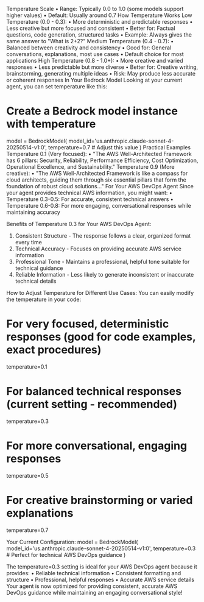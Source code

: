 Temperature Scale
•	Range: Typically 0.0 to 1.0 (some models support higher values)
•	Default: Usually around 0.7
How Temperature Works
Low Temperature (0.0 - 0.3):
•	More deterministic and predictable responses
•	Less creative but more focused and consistent
•	Better for: Factual questions, code generation, structured tasks
•	Example: Always gives the same answer to "What is 2+2?"
Medium Temperature (0.4 - 0.7):
•	Balanced between creativity and consistency
•	Good for: General conversations, explanations, most use cases
•	Default choice for most applications
High Temperature (0.8 - 1.0+):
•	More creative and varied responses
•	Less predictable but more diverse
•	Better for: Creative writing, brainstorming, generating multiple ideas
•	Risk: May produce less accurate or coherent responses
In Your Bedrock Model
Looking at your current agent, you can set temperature like this:
# Create a Bedrock model instance with temperature
model = BedrockModel(
    model_id='us.anthropic.claude-sonnet-4-20250514-v1:0',
    temperature=0.7  # Adjust this value
)
Practical Examples
Temperature 0.1 (Very focused):
•	"The AWS Well-Architected Framework has 6 pillars: Security, Reliability, Performance Efficiency, Cost Optimization, Operational Excellence, and Sustainability."
Temperature 0.9 (More creative):
•	"The AWS Well-Architected Framework is like a compass for cloud architects, guiding them through six essential pillars that form the foundation of robust cloud solutions..."
For Your AWS DevOps Agent
Since your agent provides technical AWS information, you might want:
•	Temperature 0.3-0.5: For accurate, consistent technical answers
•	Temperature 0.6-0.8: For more engaging, conversational responses while maintaining accuracy

Benefits of Temperature 0.3 for Your AWS DevOps Agent:
1.	Consistent Structure - The response follows a clear, organized format every time
2.	Technical Accuracy - Focuses on providing accurate AWS service information
3.	Professional Tone - Maintains a professional, helpful tone suitable for technical guidance
4.	Reliable Information - Less likely to generate inconsistent or inaccurate technical details

How to Adjust Temperature for Different Use Cases:
You can easily modify the temperature in your code:
# For very focused, deterministic responses (good for code examples, exact procedures)
temperature=0.1

# For balanced technical responses (current setting - recommended)
temperature=0.3

# For more conversational, engaging responses
temperature=0.5

# For creative brainstorming or varied explanations
temperature=0.7

Your Current Configuration:
model = BedrockModel(
    model_id='us.anthropic.claude-sonnet-4-20250514-v1:0', 
    temperature=0.3  # Perfect for technical AWS DevOps guidance
)

The temperature=0.3 setting is ideal for your AWS DevOps agent because it provides:
•	Reliable technical information
•	Consistent formatting and structure
•	Professional, helpful responses
•	Accurate AWS service details
Your agent is now optimized for providing consistent, accurate AWS DevOps guidance while maintaining an engaging conversational style!
